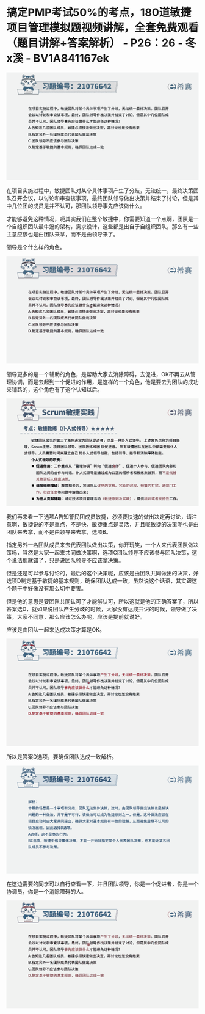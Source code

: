 # 搞定PMP考试50%的考点，180道敏捷项目管理模拟题视频讲解，全套免费观看（题目讲解+答案解析） - P26：26 - 冬x溪 - BV1A841167ek

![](img/b73bc00372d951d430596cb21b161691_0.png)

在项目实施过程中，敏捷团队对某个具体事项产生了分歧，无法统一，最终决策团队召开会议，以讨论和审查该事项，最终团队领导做出决策并结束了讨论，但是其中几位团的成员是并不认可，那团队领导事先应该做什么。

才能够避免这种情况，呃其实我们在整个敏捷中，你需要知道一个点啊，团队是一个自组织团队最牛逼的架构，需求设计，这些都是出自于自组织团队，那么有一些主意应该也是由团队来拿，而不是由领导来了。

领导是个什么样的角色。

![](img/b73bc00372d951d430596cb21b161691_2.png)

领导更多的是一个辅助的角色，是帮助大家去消除障碍，去促进，OK不再去从管理协调，而是去起到一个促进的作用，是这样的一个角色，他是要去为团队的成功来铺路的，这个角色有了这个认知以后。



![](img/b73bc00372d951d430596cb21b161691_4.png)

我们再来看一下选项A告知警民团成员敏捷，必须要快速的做出决定再讨论，请注意啊，敏捷说的不是重点，不是快，敏捷重点是灵活，并且呢敏捷的决策呢也是由团队来去拿，而不是由领导来去拿，选项B。

指定另外一名团队成员来去代表团队做出决策，你开玩笑，一个人来代表团队做决策吗，当然是大家一起来共同做决策啊，选项C团队领导不应该参与团队决策，这个说法那就错了，只是说团队领导不应该拿决策。

但是还是可以参与讨论的，最后的这个决策呢，应该是由团队共同做出的决策，好选项D制定基于敏捷的基本规则，确保团队达成一致，虽然说这个话语，其实跟这个题干中好像没有那么切中要害。

但是他的意思是要团队共同认可了才能够认可，所以这就是他的正确答案了，所以答案选D，就如果说团队产生分歧的时候，大家没有达成共识的时候，领导做了决策，大家不同意，那么应该怎么办呢，应该是提前就说好。

应该是由团队一起来达成决策才算是OK。

![](img/b73bc00372d951d430596cb21b161691_6.png)

所以是答案D选项，要确保团队达成一致解析。

![](img/b73bc00372d951d430596cb21b161691_8.png)

在这边需要的同学可以自行查看一下，并且团队领导，你是一个促进者，你是一个协调员，你是一个消除障碍的人。



![](img/b73bc00372d951d430596cb21b161691_10.png)